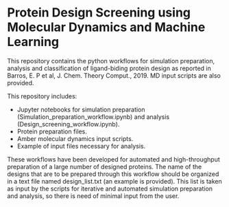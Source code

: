 # Protein Design Screening using Molecular Dynamics and Machine Learning
This repository contains the python workflows for simulation preparation, analysis and classification of ligand-biding protein design as reported in Barros, E. P et al, J. Chem. Theory Comput., 2019. MD input scripts are also provided.

This repository includes:
- Jupyter notebooks for simulation preparation (Simulation_preparation_workflow.ipynb) and analysis (Design_screening_workflow.ipynb).
- Protein preparation files.
- Amber molecular dynamics input scripts.
- Example of input files necessary for analysis.

These workflows have been developed for automated and high-throughput preparation of a large number of designed proteins. The name of the designs that are to be prepared through this workflow should be organized in a text file named design_list.txt (an example is provided). This list is taken as input by the scripts for iterative and automated simulation preparation and analysis, so there is need of minimal input from the user.


